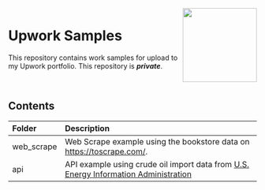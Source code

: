 <img align="right" height="150" src="https://user-images.githubusercontent.com/107127279/233161463-b4e5627d-1258-4050-80d2-d83a2abd50e7.png">

# Upwork Samples
This repository contains work samples for upload to my Upwork portfolio. This repository is <b><i>private</b></i>.

</br> 

## Contents

| Folder                                 | Description                                                                                                                             |
| :------------------------------------- | :-------------------------------------------------------------------------------------------------------------------------------------- |
| web_scrape                             | Web Scrape example using the bookstore data on https://toscrape.com/.                                                                   |
| api                                    | API example using crude oil import data from [U.S. Energy Information Administration](https://www.eia.gov/opendata/documentation.php)   |

</br> 
